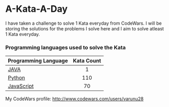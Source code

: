 # A-Kata-A-Day

I have taken a challenge to solve 1 Kata everyday from CodeWars. I will be storing the solutions for the problems I solve here and I aim to solve atleast 1 Kata everyday. 

### Programming languages used to solve the Kata


|    Programming Language  |    Kata Count  | 
|----------|:-------------:|
| [JAVA](https://github.com/varunu28/A-Kata-A-Day/tree/master/JAVA) | 1 | 
| [Python](https://github.com/varunu28/A-Kata-A-Day/tree/master/Python) | 110 | 
| [JavaScript](https://github.com/varunu28/A-Kata-A-Day/tree/master/Javascript) | 70 | 


My CodeWars profile: http://www.codewars.com/users/varunu28
